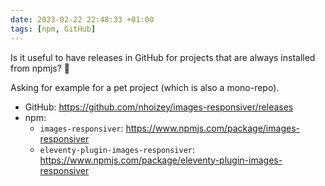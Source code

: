 ```yaml
---
date: 2023-02-22 22:48:33 +01:00
tags: [npm, GitHub]
---
```


Is it useful to have releases in GitHub for projects that are always installed from npmjs? 🤔

Asking for example for a pet project (which is also a mono-repo).

- GitHub: <https://github.com/nhoizey/images-responsiver/releases>
- npm:
  - `images-responsiver`: <https://www.npmjs.com/package/images-responsiver>
  - `eleventy-plugin-images-responsiver`: <https://www.npmjs.com/package/eleventy-plugin-images-responsiver>